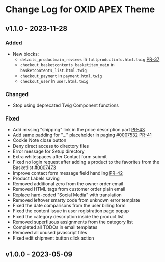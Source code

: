 # Change Log for OXID APEX Theme

## v1.1.0 - 2023-11-28

### Added
- New blocks:
    - `details_productmain_reviews` in `fullproductinfo.html.twig` [PR-37](https://github.com/OXID-eSales/apex-theme/pull/37)
    - `checkout_basketcontents_basketitem_main` in `basketcontents_list.html.twig`
    - `checkout_payment` in `payment.html.twig`
    - `checkout_user` in `user.html.twig`

### Changed
- Stop using deprecated Twig Component functions

### Fixed
- Add missing "shipping" link in the price description part [PR-43](https://github.com/OXID-eSales/apex-theme/pull/43)
- Add same padding for "..." placeholder in paging [#0007532](https://bugs.oxid-esales.com/view.php?id=7532) [PR-41](https://github.com/OXID-eSales/apex-theme/pull/41)
- Cookie Note close button
- Deny direct access to directory files
- Error message for Setup directory
- Extra whitespaces after Contact form submit
- Fixed no login request after adding a product to the favorites from the Basketlist [#0007473](https://bugs.oxid-esales.com/view.php?id=7473)
- Improve contact form message field handling [PR-42](https://github.com/OXID-eSales/apex-theme/pull/42)
- Product Labels saving
- Removed additional zero from the owner order email
- Removed HTML tags from customer order plain email
- Replace hard-coded "Social Media" with translation
- Removed leftover smarty code from unknown error template
- Fixed the date comparisons from the user billing form
- Fixed the content issue in user registration page popup
- Fixed the category description inside the product list
- Removed superfluous assignments from the category list
- Completed all TODOs in email templates
- Removed all unused javascript files
- Fixed edit shipment button click action

## v1.0.0 - 2023-05-09
